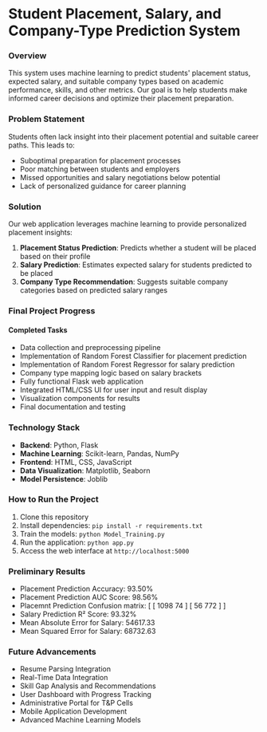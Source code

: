 # Student Placement, Salary, and Company-Type Prediction System

### Overview
This system uses machine learning to predict students' placement status, expected salary, and suitable company types based on academic performance, skills, and other metrics. Our goal is to help students make informed career decisions and optimize their placement preparation.

### Problem Statement
Students often lack insight into their placement potential and suitable career paths. This leads to:
- Suboptimal preparation for placement processes
- Poor matching between students and employers
- Missed opportunities and salary negotiations below potential
- Lack of personalized guidance for career planning

### Solution
Our web application leverages machine learning to provide personalized placement insights:
1. **Placement Status Prediction**: Predicts whether a student will be placed based on their profile
2. **Salary Prediction**: Estimates expected salary for students predicted to be placed
3. **Company Type Recommendation**: Suggests suitable company categories based on predicted salary ranges

### Final Project Progress 

#### Completed Tasks
- Data collection and preprocessing pipeline
- Implementation of Random Forest Classifier for placement prediction
- Implementation of Random Forest Regressor for salary prediction
- Company type mapping logic based on salary brackets
- Fully functional Flask web application
- Integrated HTML/CSS UI for user input and result display
- Visualization components for results
- Final documentation and testing

### Technology Stack
- **Backend**: Python, Flask
- **Machine Learning**: Scikit-learn, Pandas, NumPy
- **Frontend**: HTML, CSS, JavaScript
- **Data Visualization**: Matplotlib, Seaborn
- **Model Persistence**: Joblib

### How to Run the Project
1. Clone this repository
2. Install dependencies: `pip install -r requirements.txt`
3. Train the models: `python Model_Training.py`
4. Run the application: `python app.py`
5. Access the web interface at `http://localhost:5000`

### Preliminary Results
- Placement Prediction Accuracy: 93.50%
- Placement Prediction AUC Score: 98.56%
- Placemnt Prediction Confusion matrix: [ [ 1098 74 ]
                                          [ 56 772 ] ]
- Salary Prediction R² Score: 93.32%
- Mean Absolute Error for Salary: 54617.33
- Mean Squared Error for Salary: 68732.63

### Future Advancements
- Resume Parsing Integration
- Real-Time Data Integration
- Skill Gap Analysis and Recommendations
- User Dashboard with Progress Tracking
- Administrative Portal for T&P Cells
- Mobile Application Development
- Advanced Machine Learning Models
